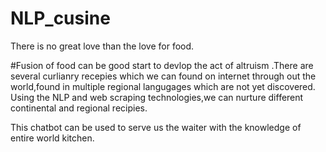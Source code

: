 # NLP_cusine

There is no great love than the love for food.

#Fusion of food can be good start to devlop the act of altruism .There are several curlianry recepies which we can found on internet through out the world,found in multiple regional langugages which are not yet discovered.
Using the NLP and web scraping technologies,we can nurture different continental and regional recipies.

This chatbot can be used to serve us the waiter with the knowledge of entire world kitchen.




